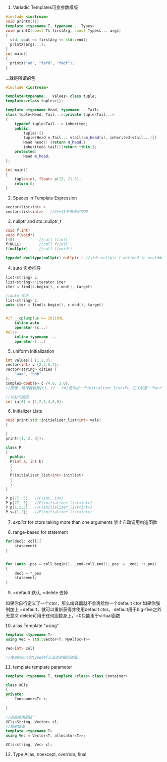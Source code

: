 1. Variadic Templates可变参数模版

```C++
#include <iostream>
void printX(){}
template <typename T, typename... Types>
void printX(const T& firstArg, const Types&... args)
{
  std::cout << firstArg << std::endl;
  printX(args...);
}
int main()
{
  printX("ad", "fafd", "fadf");
}
```

...就是所谓的包

```c++
#include <iostream>

template<typename... Values> class tuple;
template<>class tuple<>{};

template <typename Head, typename... Tail>
class tuple<Head, Tail...>:private tuple<Tail...>
{
    typedef tuple<Tail...> inherited;
    public:
        tuple(){}
        tuple(Head v,Tail... vtail):m_head(v), inherited(vtail...){}
        Head head() {return m_head;}
        inherited& tail(){return *this;};
    protected:
        Head m_head;
};

int main()
{
    tuple<int, float> a(12, 21.3);
    return 0;
}
```

2. Spaces in Template Expression 

```c++
vector<list<int> >
vector<list<int>>   //C++11不再使用空格
```
3. nullptr and std::nullptr_t
```c++
void f(int)
void f(void*)
f(0)           //call f(int)
f(NULL)        //call f(int)
f(nullptr)     //call f(void*)

typedef decltype(nullptr) nullptr_t //std::nullptr_t defined in <cstddef>
```

4. auto 实参推导

```c++
list<string> c;
list<string>::iterator iter
iter = find(c.begin(), c.end(), target)

//auto 写法
list<string> c;
auto iter = find(c.begin(), c.end(), target)


#if __cplusplus >= 201103L
	inline auto
	operator-(c...)
#else
	inline typename ...
	operator-(...)
```

5. uniform Initialization

```c++
int values[] {1,2,3};
vector<int> v {2,3,5,7};
vector<string> cities {
	"aaa", "bbb"
};
complex<double> c {4.0, 3.0};
//原理：编译器看到{t1, t2...tn}便作出一个initializer_list<T>，它关联至一个array<T, n>

//以前的赋值
int ia[6] = {1,2,3,4,5,6};
```

6. Initializer Lists

```c++
void print(std::initializer_list<int> vals)
{

}
print({1, 2, 3});

class P
{
  public:
  P(int a, int b)
  {
  }
  P(initializer_list<int> initlist)
  {
  }
}

P p(77, 5);  //P(int, int)
P p{77, 5};  //P(initializer_list<int>)
P p{1,2,3};  //P(initializer_list<int>)
P s={1,2};   //P(initializer_list<int>)
```

7. $explict$ for ctors taking more than one arguments
禁止自动调用构造函数

8. range-based for statement
```c++
for(decl: coll){
    statementt
}


for (auto _pos = coll.begin(), _end=coll.end();_pos != _end; ++_pos)
{
	decl = *_pos
	statement;
}

```

9. =default 默认, =delete 去掉

如果你自行定义了一个ctor，那么编译器就不会再给你一个default ctor
如果你强制加上 =default，就可以重新获得并使用default ctor。
default用于big-five之外无意义
delete可用于任何函数身上，=0只能用于virtual函数

10. alias Template  "using"
```c++
template <typename T>
using Vec = std::vector<T, MyAlloc<T>>

Vec<int> coll

//使用macro和typedef无法达到相同效果。
```
11. template template parameter

```c++
template <typename T, template <class> class Container>

class XCls
{
private:
	Contaoner<T> c;
	
}

//直接使用报错：
XCls<String, Vector> cl;
//规避错误
template <typename T>
using Vec = Vector<T, allocator<T>>;

XCls<string, Vec> cl;
```

12. Type Alias, noexcept, override, final

